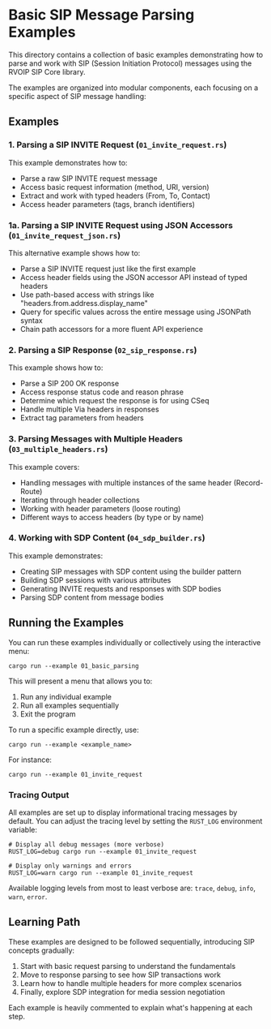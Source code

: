 # Basic SIP Message Parsing Examples

This directory contains a collection of basic examples demonstrating how to parse and work with SIP (Session Initiation Protocol) messages using the RVOIP SIP Core library.

The examples are organized into modular components, each focusing on a specific aspect of SIP message handling:

## Examples

### 1. Parsing a SIP INVITE Request (`01_invite_request.rs`)

This example demonstrates how to:
- Parse a raw SIP INVITE request message
- Access basic request information (method, URI, version)
- Extract and work with typed headers (From, To, Contact)
- Access header parameters (tags, branch identifiers)

### 1a. Parsing a SIP INVITE Request using JSON Accessors (`01_invite_request_json.rs`)

This alternative example shows how to:
- Parse a SIP INVITE request just like the first example
- Access header fields using the JSON accessor API instead of typed headers
- Use path-based access with strings like "headers.from.address.display_name"
- Query for specific values across the entire message using JSONPath syntax
- Chain path accessors for a more fluent API experience

### 2. Parsing a SIP Response (`02_sip_response.rs`)

This example shows how to:
- Parse a SIP 200 OK response
- Access response status code and reason phrase
- Determine which request the response is for using CSeq
- Handle multiple Via headers in responses
- Extract tag parameters from headers

### 3. Parsing Messages with Multiple Headers (`03_multiple_headers.rs`)

This example covers:
- Handling messages with multiple instances of the same header (Record-Route)
- Iterating through header collections
- Working with header parameters (loose routing)
- Different ways to access headers (by type or by name)

### 4. Working with SDP Content (`04_sdp_builder.rs`)

This example demonstrates:
- Creating SIP messages with SDP content using the builder pattern
- Building SDP sessions with various attributes
- Generating INVITE requests and responses with SDP bodies
- Parsing SDP content from message bodies

## Running the Examples

You can run these examples individually or collectively using the interactive menu:

```
cargo run --example 01_basic_parsing
```

This will present a menu that allows you to:
1. Run any individual example
2. Run all examples sequentially
3. Exit the program

To run a specific example directly, use:

```
cargo run --example <example_name>
```

For instance:

```
cargo run --example 01_invite_request
```

### Tracing Output

All examples are set up to display informational tracing messages by default. You can adjust the tracing level by setting the `RUST_LOG` environment variable:

```
# Display all debug messages (more verbose)
RUST_LOG=debug cargo run --example 01_invite_request

# Display only warnings and errors
RUST_LOG=warn cargo run --example 01_invite_request
```

Available logging levels from most to least verbose are: `trace`, `debug`, `info`, `warn`, `error`.

## Learning Path

These examples are designed to be followed sequentially, introducing SIP concepts gradually:

1. Start with basic request parsing to understand the fundamentals
2. Move to response parsing to see how SIP transactions work
3. Learn how to handle multiple headers for more complex scenarios
4. Finally, explore SDP integration for media session negotiation

Each example is heavily commented to explain what's happening at each step. 